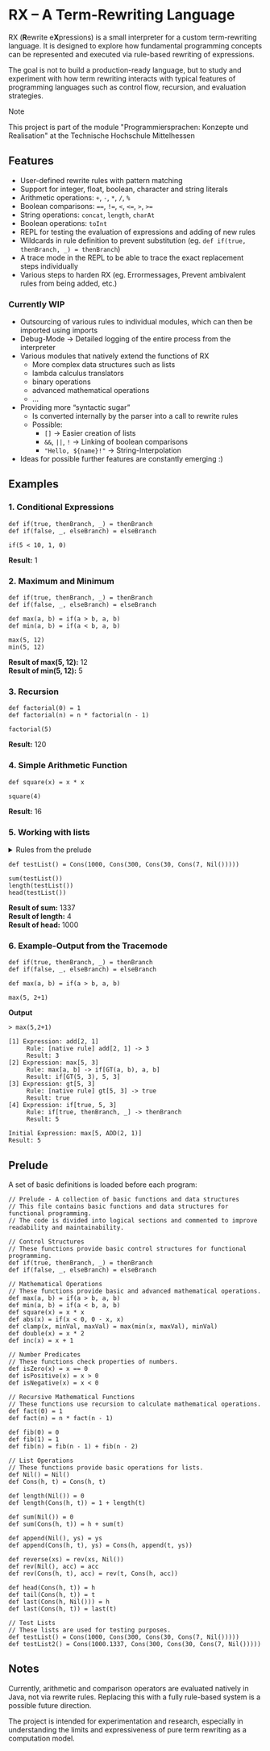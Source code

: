 # RX – A Term-Rewriting Language

RX (**R**ewrite e**X**pressions) is a small interpreter for a custom term-rewriting language. It is designed to explore how fundamental programming concepts can be represented and executed via rule-based rewriting of expressions.

The goal is not to build a production-ready language, but to study and experiment with how term rewriting interacts with typical features of programming languages such as control flow, recursion, and evaluation strategies.

> [!NOTE]  
> This project is part of the module "Programmiersprachen: Konzepte und Realisation" at the Technische Hochschule Mittelhessen

## Features

- User-defined rewrite rules with pattern matching
- Support for integer, float, boolean, character and string literals
- Arithmetic operations: `+`, `-`, `*`, `/`, `%`
- Boolean comparisons: `==`, `!=`, `<`, `<=`, `>`, `>=`
- String operations: `concat`, `length`, `charAt`
- Boolean operations: `toInt`
- REPL for testing the evaluation of expressions and adding of new rules
- Wildcards in rule definition to prevent substitution (eg. ``` def if(true, thenBranch, _) = thenBranch ```)
- A trace mode in the REPL to be able to trace the exact replacement steps individually
- Various steps to harden RX (eg. Errormessages, Prevent ambivalent rules from being added, etc.)

### Currently WIP
- Outsourcing of various rules to individual modules, which can then be imported using imports
- Debug-Mode -> Detailed logging of the entire process from the interpreter
- Various modules that natively extend the functions of RX
  - More complex data structures such as lists
  - lambda calculus translators
  - binary operations
  - advanced mathematical operations
  - ...
- Providing more “syntactic sugar”
  - Is converted internally by the parser into a call to rewrite rules
  - Possible:
    - ```[]``` -> Easier creation of lists
    - ```&&```, ```||```, ```!``` -> Linking of boolean comparisons
    - ```"Hello, ${name}!"``` -> String-Interpolation
- Ideas for possible further features are constantly emerging :)

## Examples
### 1. Conditional Expressions
```rx
def if(true, thenBranch, _) = thenBranch
def if(false, _, elseBranch) = elseBranch

if(5 < 10, 1, 0)
```
**Result:** 1

### 2. Maximum and Minimum
```rx
def if(true, thenBranch, _) = thenBranch
def if(false, _, elseBranch) = elseBranch

def max(a, b) = if(a > b, a, b)
def min(a, b) = if(a < b, a, b)

max(5, 12)
min(5, 12)
```
**Result of max(5, 12):** 12\
**Result of min(5, 12):** 5

### 3. Recursion
```rx
def factorial(0) = 1
def factorial(n) = n * factorial(n - 1)

factorial(5)
```
**Result:** 120

### 4. Simple Arithmetic Function
```rx
def square(x) = x * x

square(4)
```
**Result:** 16

### 5. Working with lists
<details>
  <summary>Rules from the prelude</summary>
    ```rx
  
    def Nil() = Nil()
    def Cons(h, t) = Cons(h, t)
    
    def length(Nil()) = 0
    def length(Cons(h, t)) = 1 + length(t)
    
    def sum(Nil()) = 0
    def sum(Cons(h, t)) = h + sum(t)
    
    def reverse(xs) = rev(xs, Nil())
    def rev(Nil(), acc) = acc
    def rev(Cons(h, t), acc) = rev(t, Cons(h, acc))
    
    def head(Cons(h, t)) = h
    def tail(Cons(h, t)) = t
    def last(Cons(h, Nil())) = h
    def last(Cons(h, t)) = last(t)
    ```
</details>

```rx
def testList() = Cons(1000, Cons(300, Cons(30, Cons(7, Nil()))))

sum(testList())
length(testList())
head(testList())
```
**Result of sum:** 1337\
**Result of length:** 4\
**Result of head:** 1000

### 6. Example-Output from the Tracemode
```rx
def if(true, thenBranch, _) = thenBranch
def if(false, _, elseBranch) = elseBranch

def max(a, b) = if(a > b, a, b)

max(5, 2+1)
```
**Output**
```
> max(5,2+1)

[1] Expression: add[2, 1]
     Rule: [native rule] add[2, 1] -> 3
     Result: 3
[2] Expression: max[5, 3]
     Rule: max[a, b] -> if[GT(a, b), a, b]
     Result: if[GT(5, 3), 5, 3]
[3] Expression: gt[5, 3]
     Rule: [native rule] gt[5, 3] -> true
     Result: true
[4] Expression: if[true, 5, 3]
     Rule: if[true, thenBranch, _] -> thenBranch
     Result: 5

Initial Expression: max[5, ADD(2, 1)]
Result: 5
```


## Prelude
A set of basic definitions is loaded before each program:
```rx
// Prelude - A collection of basic functions and data structures
// This file contains basic functions and data structures for functional programming.
// The code is divided into logical sections and commented to improve readability and maintainability.

// Control Structures
// These functions provide basic control structures for functional programming.
def if(true, thenBranch, _) = thenBranch
def if(false, _, elseBranch) = elseBranch

// Mathematical Operations
// These functions provide basic and advanced mathematical operations.
def max(a, b) = if(a > b, a, b)
def min(a, b) = if(a < b, a, b)
def square(x) = x * x
def abs(x) = if(x < 0, 0 - x, x)
def clamp(x, minVal, maxVal) = max(min(x, maxVal), minVal)
def double(x) = x * 2
def inc(x) = x + 1

// Number Predicates
// These functions check properties of numbers.
def isZero(x) = x == 0
def isPositive(x) = x > 0
def isNegative(x) = x < 0

// Recursive Mathematical Functions
// These functions use recursion to calculate mathematical operations.
def fact(0) = 1
def fact(n) = n * fact(n - 1)

def fib(0) = 0
def fib(1) = 1
def fib(n) = fib(n - 1) + fib(n - 2)

// List Operations
// These functions provide basic operations for lists.
def Nil() = Nil()
def Cons(h, t) = Cons(h, t)

def length(Nil()) = 0
def length(Cons(h, t)) = 1 + length(t)

def sum(Nil()) = 0
def sum(Cons(h, t)) = h + sum(t)

def append(Nil(), ys) = ys
def append(Cons(h, t), ys) = Cons(h, append(t, ys))

def reverse(xs) = rev(xs, Nil())
def rev(Nil(), acc) = acc
def rev(Cons(h, t), acc) = rev(t, Cons(h, acc))

def head(Cons(h, t)) = h
def tail(Cons(h, t)) = t
def last(Cons(h, Nil())) = h
def last(Cons(h, t)) = last(t)

// Test Lists
// These lists are used for testing purposes.
def testList() = Cons(1000, Cons(300, Cons(30, Cons(7, Nil()))))
def testList2() = Cons(1000.1337, Cons(300, Cons(30, Cons(7, Nil()))))
```

## Notes
Currently, arithmetic and comparison operators are evaluated natively in Java, not via rewrite rules. Replacing this with a fully rule-based system is a possible future direction.

The project is intended for experimentation and research, especially in understanding the limits and expressiveness of pure term rewriting as a computation model.
